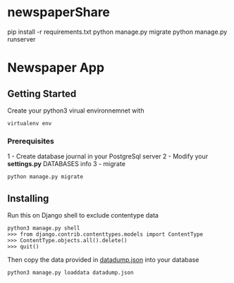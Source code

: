 # newspaperShare

pip install -r requirements.txt
python manage.py migrate
python manage.py runserver

# Newspaper App

## Getting Started

Create your python3 virual environnemnet with
```
virtualenv env
```

### Prerequisites

1 - Create database journal in your PostgreSql server 
2 - Modify your **settings.py** DATABASES info
3 - migrate

```
python manage.py migrate
```

## Installing

Run this on Django shell to exclude contentype data

```
python3 manage.py shell
>>> from django.contrib.contenttypes.models import ContentType
>>> ContentType.objects.all().delete()
>>> quit()
```

Then copy the data provided in [datadump.json](https://github.com/oujri/newspaperShare/blob/share/datadump.json) into your database

```
python3 manage.py loaddata datadump.json
```

